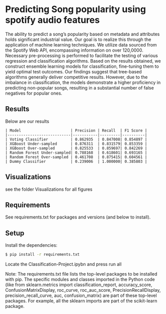 # Predicting Song popularity using spotify audio features

The ability to predict a song’s popularity based on metadata and attributes holds significant industrial value. Our goal is to realize this through the application of machine learning techniques. We utilize data sourced from the Spotify Web API, encompassing information on over 120,0000. Necessary pre-processing is performed to facilitate the testing of various regression and classification algorithms. Based on the results obtained, we construct ensemble learning models for classification, fine-tuning them to yield optimal test outcomes. Our findings suggest that tree-based algorithms generally deliver competitive results. However, due to the imbalance in classification, the models demonstrate a higher proficiency in predicting non-popular songs, resulting in a substantial number of false negatives for popular ones.

## Results
Below are our results

```
| Model                      | Precision | Recall  | F1 Score |
|----------------------------|-----------|---------|----------|
| Voting Classifier          | 0.862935  | 0.847008| 0.854897 |
| XGBoost Under-sampled      | 0.876311  | 0.831579| 0.853359 |
| XGBoost Over-sampled       | 0.825533  | 0.859697| 0.842269 |
| Random Forest Under-sampled| 0.788168  | 0.618601| 0.693165 |
| Random Forest Over-sampled | 0.461708  | 0.875415| 0.604561 |
| Dummy Classifier           | 0.239006  | 1.000000| 0.385803 |

```

## Visualizations
see the folder Visualizations for all figures

## Requirements

See requirements.txt for packages and versions (and below to install).

## Setup

Install the dependencies:

```bash
$ pip install -r requirements.txt
```

Locate the Classification-Project.ipybn and press run all

Note: The requirements.txt file lists the top-level packages to be installed with pip. The specific modules and classes imported in the Python code (like from sklearn.metrics import classification_report, accuracy_score, ConfusionMatrixDisplay, roc_curve, roc_auc_score, PrecisionRecallDisplay, precision_recall_curve, auc, confusion_matrix) are part of these top-level packages. For example, all the sklearn imports are part of the scikit-learn package.